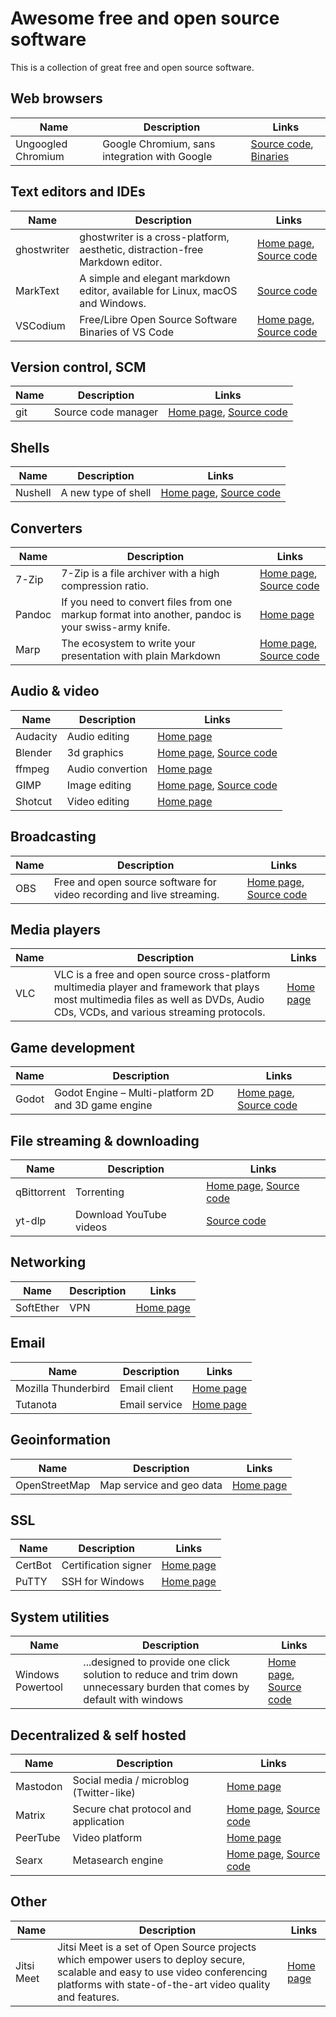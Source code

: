 # Awesome free and open source software

This is a collection of great free and open source software.

## Web browsers

|Name|Description|Links|
|-|-|-|
|Ungoogled Chromium|Google Chromium, sans integration with Google|[Source code](https://github.com/ungoogled-software/ungoogled-chromium), [Binaries](https://ungoogled-software.github.io/ungoogled-chromium-binaries/)|

## Text editors and IDEs

|Name|Description|Links|
|-|-|-|
|ghostwriter|ghostwriter is a cross-platform, aesthetic, distraction-free Markdown editor.|[Home page](https://wereturtle.github.io/ghostwriter/), [Source code](https://github.com/wereturtle/ghostwriter)|
|MarkText|A simple and elegant markdown editor, available for Linux, macOS and Windows.|[Source code](https://github.com/marktext/marktext)|
|VSCodium|Free/Libre Open Source Software Binaries of VS Code|[Home page](https://vscodium.com/), [Source code](https://github.com/Microsoft/vscode)|

## Version control, SCM

|Name|Description|Links|
|-|-|-|
|git|Source code manager|[Home page](https://git-scm.com/), [Source code](https://github.com/git/git)|

## Shells

|Name|Description|Links|
|-|-|-|
|Nushell|A new type of shell|[Home page](https://www.nushell.sh/), [Source code](https://github.com/nushell/nushell)|

## Converters

|Name|Description|Links|
|-|-|-|
|7-Zip|7-Zip is a file archiver with a high compression ratio.|[Home page](https://www.7-zip.org/), [Source code](https://sourceforge.net/projects/sevenzip/)|
|Pandoc|If you need to convert files from one markup format into another, pandoc is your swiss-army knife.|[Home page](https://pandoc.org/index.html)|
|Marp|The ecosystem to write your presentation with plain Markdown|[Home page](https://marp.app/), [Source code](https://github.com/marp-team)|

## Audio & video

|Name|Description|Links|
|-|-|-|
|Audacity|Audio editing|[Home page](https://www.audacityteam.org/)|
|Blender|3d graphics|[Home page](https://www.blender.org/), [Source code](https://developer.blender.org/diffusion/)|
|ffmpeg|Audio convertion|[Home page](https://ffmpeg.org/)|
|GIMP|Image editing|[Home page](https://www.gimp.org/), [Source code](https://gitlab.gnome.org/GNOME/gimp/)|
|Shotcut|Video editing|[Home page](https://shotcut.org/)|

## Broadcasting

|Name|Description|Links|
|-|-|-|
|OBS|Free and open source software for video recording and live streaming.|[Home page](https://obsproject.com/), [Source code](https://github.com/obsproject/obs-studio)|

## Media players

|Name|Description|Links|
|-|-|-|
|VLC|VLC is a free and open source cross-platform multimedia player and framework that plays most multimedia files as well as DVDs, Audio CDs, VCDs, and various streaming protocols.|[Home page](https://www.videolan.org/vlc/)|

## Game development

|Name|Description|Links|
|-|-|-|
|Godot|Godot Engine – Multi-platform 2D and 3D game engine|[Home page](https://godotengine.org/), [Source code](https://github.com/godotengine/godot)|

## File streaming & downloading

|Name|Description|Links|
|-|-|-|
|qBittorrent|Torrenting|[Home page](https://www.qbittorrent.org/), [Source code](https://github.com/qbittorrent/qBittorrent)|
|yt-dlp|Download YouTube videos|[Source code](https://github.com/yt-dlp/yt-dlp)|

## Networking

|Name|Description|Links|
|-|-|-|
|SoftEther|VPN|[Home page](https://www.softether.org/)|

## Email

|Name|Description|Links|
|-|-|-|
|Mozilla Thunderbird|Email client|[Home page](https://www.thunderbird.net)|
|Tutanota|Email service|[Home page](https://tutanota.com/)|

## Geoinformation

|Name|Description|Links|
|-|-|-|
|OpenStreetMap|Map service and geo data|[Home page](https://www.openstreetmap.org/)|

## SSL

|Name|Description|Links|
|-|-|-|
|CertBot|Certification signer|[Home page](https://certbot.eff.org/)|
|PuTTY|SSH for Windows|[Home page](https://www.putty.org/)|

## System utilities

|Name|Description|Links|
|-|-|-|
|Windows Powertool|...designed to provide one click solution to reduce and trim down unnecessary burden that comes by default with windows|[Home page](https://www.windowspowertool.com/), [Source code](https://github.com/windows-powertool/Powertool)|

## Decentralized & self hosted

|Name|Description|Links|
|-|-|-|
|Mastodon|Social media / microblog (Twitter-like)|[Home page](https://joinmastodon.org/)|
|Matrix|Secure chat protocol and application|[Home page](https://matrix.org/), [Source code](https://github.com/matrix-org)|
|PeerTube|Video platform|[Home page](https://joinpeertube.org/)|
|Searx|Metasearch engine|[Home page](https://searx.github.io/searx/), [Source code](https://github.com/searx/searx)|

## Other
|Name|Description|Links|
|-|-|-|
|Jitsi Meet|Jitsi Meet is a set of Open Source projects which empower users to deploy secure, scalable and easy to use video conferencing platforms with state-of-the-art video quality and features.|[Home page](https://jitsi.github.io/handbook/)|
